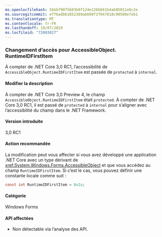 ```yaml
---
ms.openlocfilehash: 5bbbf9075683b0f124e126b661b4ab85011e6c2e
ms.sourcegitcommit: eff6adb61852369ab690f3f047818c90580e7eb1
ms.translationtype: MT
ms.contentlocale: fr-FR
ms.lasthandoff: 10/07/2019
ms.locfileid: "72003027"
---
```

### <a name="change-of-access-for-accessibleobjectruntimeidfirstitem"></a>Changement d’accès pour AccessibleObject. RuntimeIDFirstItem

À compter de .NET Core 3,0 RC1, l’accessibilité de `AccessibleObject.RuntimeIDFirstItem` est passée de `protected` à `internal`.

#### <a name="change-description"></a>Modifier la description

À compter de .NET Core 3,0 Preview 4, le champ `AccessibleObject.RuntimeIDFirstItem` était `protected`. À compter de .NET Core 3,0 RC1, il est passé de `protected` à `internal` pour s’aligner avec l’accessibilité du champ dans le .NET Framework.

#### <a name="version-introduced"></a>Version introduite

3,0 RC1

#### <a name="recommended-action"></a>Action recommandée

La modification peut vous affecter si vous avez développé une application .NET Core avec un type dérivant de <xref:System.Windows.Forms.AccessibleObject> et que vous accédez au champ `RuntimeIDFirstItem`. Si c’est le cas, vous pouvez définir une constante locale comme suit :

```csharp
const int RuntimeIDFirstItem = 0x2a;
```

#### <a name="category"></a>Catégorie

Windows Forms

#### <a name="affected-apis"></a>API affectées

- Non détectable via l’analyse des API.

<!-- 

### Affected APIs

- Not detectable via API analysis.

-->

